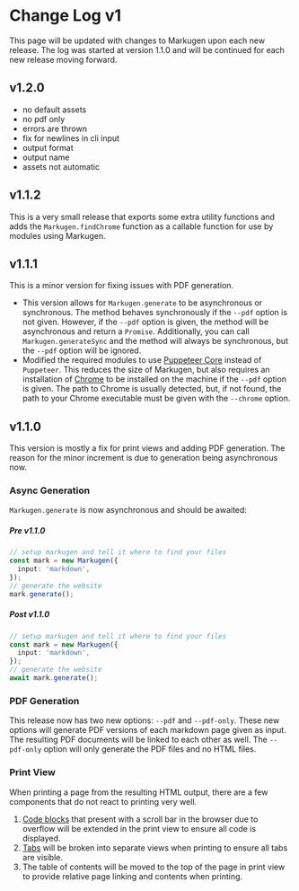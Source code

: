 # Change Log v1
This page will be updated with changes to Markugen upon each new release.
The log was started at version 1.1.0 and will be continued for each new release
moving forward.

## v1.2.0

* no default assets
* no pdf only
* errors are thrown
* fix for newlines in cli input
* output format
* output name
* assets not automatic

## v1.1.2
This is a very small release that exports some extra utility functions and
adds the `Markugen.findChrome` function as a callable function for use by
modules using Markugen.

## v1.1.1
This is a minor version for fixing issues with PDF generation. 

* This version allows for `Markugen.generate` to be asynchronous or 
  synchronous. The method behaves synchronously if the `--pdf` option is not 
  given. However, if the `--pdf` option is given, the method will be 
  asynchronous and return a `Promise`. Additionally, you can call 
  `Markugen.generateSync` and the method will always be synchronous, but 
  the `--pdf` option will be ignored.
* Modified the required modules to use [Puppeteer Core](https://pptr.dev/)
  instead of `Puppeteer`. This reduces the size of Markugen, but also
  requires an installation of [Chrome](https://www.google.com/chrome/) to
  be installed on the machine if the `--pdf` option is given. The path to
  Chrome is usually detected, but, if not found, the path to your Chrome
  executable must be given with the `--chrome` option.

## v1.1.0
This version is mostly a fix for print views and adding PDF generation. The 
reason for the minor increment is due to generation being asynchronous now.

### Async Generation
`Markugen.generate` is now asynchronous and should be awaited:

##### Pre v1.1.0
```ts
// setup markugen and tell it where to find your files
const mark = new Markugen({
  input: 'markdown',
});
// generate the website
mark.generate();
```

##### Post v1.1.0
```ts
// setup markugen and tell it where to find your files
const mark = new Markugen({
  input: 'markdown',
});
// generate the website
await mark.generate();
```

### PDF Generation
This release now has two new options: `--pdf` and `--pdf-only`. These new 
options will generate PDF versions of each markdown page given as input. The
resulting PDF documents will be linked to each other as well. The `--pdf-only`
option will only generate the PDF files and no HTML files.

### Print View
When printing a page from the resulting HTML output, there are a few components
that do not react to printing very well.

1. [Code blocks](./Features/Components.md#code-blocks) that present with a 
   scroll bar in the browser due to overflow will be extended in the print view
   to ensure all code is displayed.
2. [Tabs](./Features/Components.md#tabs) will be broken into separate views
   when printing to ensure all tabs are visible.
3. The table of contents will be moved to the top of the page in print view to
   provide relative page linking and contents when printing.

